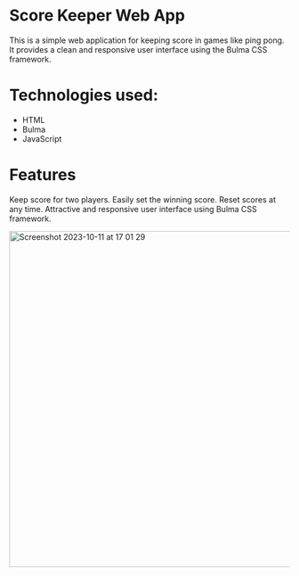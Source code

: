 # Score Keeper Web App
This is a simple web application for keeping score in games like ping pong. It provides a clean and responsive user interface using the Bulma CSS framework.

# Technologies used:
- HTML
- Bulma
- JavaScript


# Features
Keep score for two players.
Easily set the winning score.
Reset scores at any time.
Attractive and responsive user interface using Bulma CSS framework.


<img width="603" alt="Screenshot 2023-10-11 at 17 01 29" src="https://github.com/ildizsigrai/Score-Keeper/assets/128381088/2e2f1ecf-e016-4d6b-b197-754ce0927b02">
